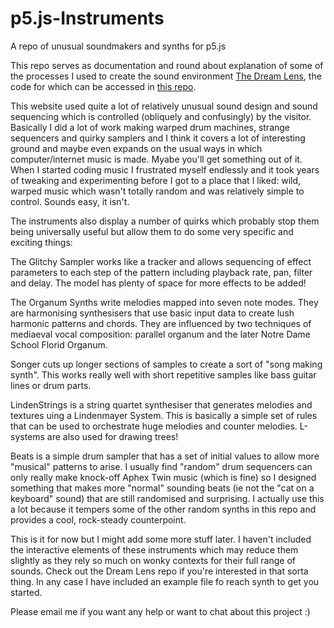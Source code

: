 # p5.js-Instruments
A repo of unusual soundmakers and synths for p5.js

This repo serves as documentation and round about explanation of some of the processes I used to create the sound environment [The Dream Lens](dreamlens.netlify.app), the code for which can be accessed in [this repo](https://github.com/jjosephbrownn/TheDreamLens).

This website used quite a lot of relatively unusual sound design and sound sequencing which is controlled (obliquely and confusingly) by the visitor.  Basically I did a lot of work making warped drum machines, strange sequencers and quirky samplers and I think it covers a lot of interesting ground and maybe even expands on the usual ways in which computer/internet music is made.  Myabe you'll get something out of it.  When I started coding music I frustrated myself endlessly and it took years of tweaking and experimenting before I got to a place that I liked: wild, warped music which wasn't totally random and was relatively simple to control.  Sounds easy, it isn't. 

The instruments also display a number of quirks which probably stop them being universally useful but allow them to do some very specific and exciting things:

The Glitchy Sampler works like a tracker and allows sequencing of effect parameters to each step of the pattern including playback rate, pan, filter and delay.  The model has plenty of space for more effects to be added!

The Organum Synths write melodies mapped into seven note modes.  They are harmonising synthesisers that use basic input data to create lush harmonic patterns and chords.  They are influenced by two techniques of mediaeval vocal composition: parallel organum and the later Notre Dame School Florid Organum.

Songer cuts up longer sections of samples to create a sort of "song making synth".  This works really well with short repetitive samples like bass guitar lines or drum parts.

LindenStrings is a string quartet synthesiser that generates melodies and textures uing a Lindenmayer System.  This is basically a simple set of rules that can be used to orchestrate huge melodies and counter melodies.  L-systems are also used for drawing trees!

Beats is a simple drum sampler that has a set of initial values to allow more "musical" patterns to arise.  I usually find "random" drum sequencers can only really make knock-off Aphex Twin music (which is fine) so I designed something that makes more "normal" sounding beats (ie not the "cat on a keyboard" sound) that are still randomised and surprising.  I actually use this a lot because it tempers some of the other random synths in this repo and provides a cool, rock-steady counterpoint.

This is it for now but I might add some more stuff later.  I haven't included the interactive elements of these instruments which may reduce them slightly as they rely so much on wonky contexts for their full range of sounds.  Check out the Dream Lens repo if you're interested in that sorta thing.  In any case I have included an example file fo reach synth to get you started.

Please email me if you want any help or want to chat about this project :)
